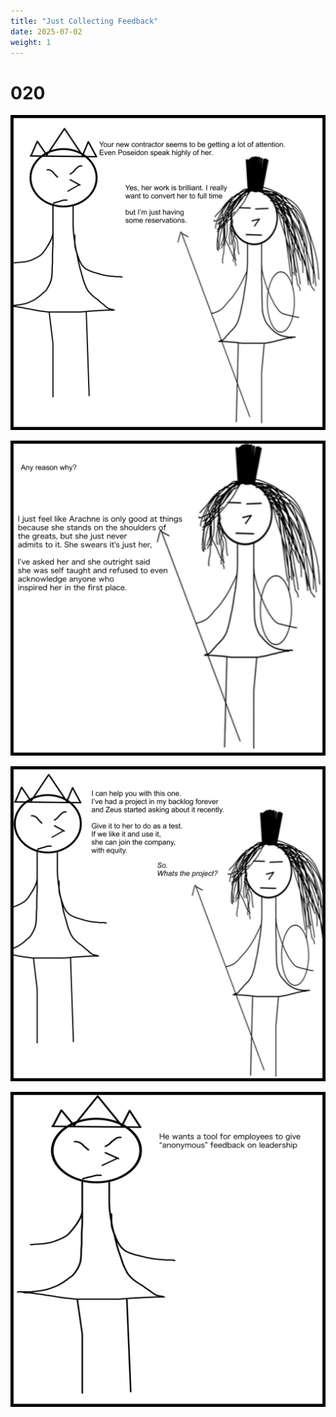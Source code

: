 ```yaml
---
title: "Just Collecting Feedback"
date: 2025-07-02
weight: 1
---
```


# 020

<img class = 'comic' src='/assets/cartoon/020/020-01.jpg'> <br />

<img class = 'comic' src='/assets/cartoon/020/020-02.jpg'>  <br />

<img class = 'comic' src='/assets/cartoon/020/020-03.jpg'> <br />

<img class = 'comic' src='/assets/cartoon/020/020-04.jpg'>

